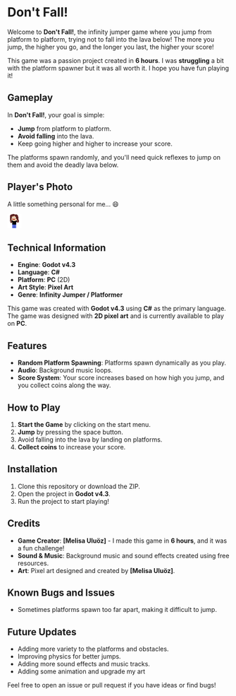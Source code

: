 # **Don't Fall!**

Welcome to **Don't Fall!**, the infinity jumper game where you jump from platform to platform, trying not to fall into the lava below! The more you jump, the higher you go, and the longer you last, the higher your score!

This game was a passion project created in **6 hours**. I was **struggling** a bit with the platform spawner but it was all worth it. I hope you have fun playing it!

## **Gameplay**

In **Don't Fall!**, your goal is simple:
- **Jump** from platform to platform.
- **Avoid falling** into the lava.
- Keep going higher and higher to increase your score.

The platforms spawn randomly, and you'll need quick reflexes to jump on them and avoid the deadly lava below.



## **Player's Photo**

A little something personal for me... 😄

![Player's Photo](https://github.com/youka00/Don-t-fall/blob/main/don't-fall/Art/me.png)

## **Technical Information**

- **Engine**: **Godot v4.3**
- **Language**: **C#**
- **Platform**: **PC** (2D)
- **Art Style**: **Pixel Art**
- **Genre**: **Infinity Jumper / Platformer**

This game was created with **Godot v4.3** using **C#** as the primary language. The game was designed with **2D pixel art** and is currently available to play on **PC**.

## **Features**

- **Random Platform Spawning**: Platforms spawn dynamically as you play.
- **Audio**: Background music loops.
- **Score System**: Your score increases based on how high you jump, and you collect coins along the way.

## **How to Play**

1. **Start the Game** by clicking on the start menu.
2. **Jump** by pressing the space button.
3. Avoid falling into the lava by landing on platforms.
4. **Collect coins** to increase your score.

## **Installation**

1. Clone this repository or download the ZIP.
2. Open the project in **Godot v4.3**.
3. Run the project to start playing!

## **Credits**

- **Game Creator**: **[Melisa Uluöz]** - I made this game in **6 hours**, and it was a fun challenge!
- **Sound & Music**: Background music and sound effects created using free resources.
- **Art**: Pixel art designed and created by **[Melisa Uluöz]**.

## **Known Bugs and Issues**

- Sometimes platforms spawn too far apart, making it difficult to jump.

## **Future Updates**

- Adding more variety to the platforms and obstacles.
- Improving physics for better jumps.
- Adding more sound effects and music tracks.
- Adding some animation and upgrade my art

Feel free to open an issue or pull request if you have ideas or find bugs!
